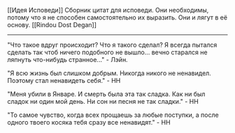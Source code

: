 [[Идея Исповеди]]
Сборник цитат для исповеди. Они необходимы, потому что я не способен самостоятельно их выразить. Они и лягут в её основу.
[[Rindou Dost Degan]]

---

"Что такое вдруг происходит? Что я такого сделал? Я всегда пытался сделать так чтоб ничего подобного не вышло... вечно старался не ляпнуть что-нибудь странное..." - Лэйн.

"Я всю жизнь был слишком добрым. Никогда никого не ненавидел. Поэтому стал ненавидеть себя." - НН

"Меня убили в Январе. И смерть была эта так сладка. Как ни был сладок ни один мой день. Ни сон ни песня не так сладки." - НН

"То самое чувство, когда всех прощаешь за любые поступки, а после одного твоего косяка тебя сразу все ненавидят." - НН

